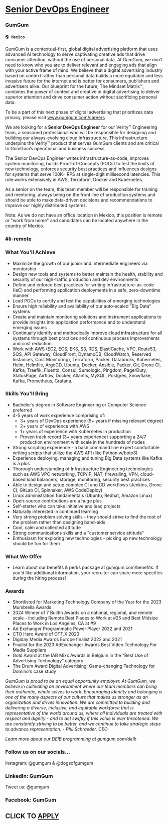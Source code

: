 # [Senior DevOps Engineer](https://www.remotewlb.com/apply/senior-devops-engineer-67394)  
### GumGum  
#### `🌎 Mexico`  

GumGum is a contextual-first, global digital advertising platform that uses advanced AI technology to serve captivating creative ads that drive consumer attention, without the use of personal data. At GumGum, we don’t need to know who you are to deliver relevant and engaging ads that align with your active frame of mind. We believe that a digital advertising industry based on context rather than personal data builds a more equitable and less invasive future for the internet and is better for consumers, publishers and advertisers alike. Our blueprint for the future, The Mindset Matrix™, combines the power of context and creative in digital advertising to deliver superior attention and drive consumer action without sacrificing personal data.

To be a part of this next phase of digital advertising that prioritizes data privacy, please visit www.gumgum.com/careers

We are looking for a **Senior DevOps Engineer** for our Verity™ Engineering team, a seasoned professional who will be responsible for designing and building our always-evolving cloud infrastructure. This infrastructure underpins the Verity™ product that serves GumGum clients and are critical to GumGum’s operational and business success.

The Senior DevOps Engineer writes infrastructure-as-code, improves system monitoring, builds Proof-of-Concepts (POCs) to test the limits of new technology, enforces security best practices and influences designs for systems that serve 100K+ RPS at single-digit millisecond latencies. This role works extensively in AWS, Terraform, Docker and Kubernetes.

As a senior on the team, this team member will be responsible for training and mentoring, always being on the front line of production systems and should be able to make data-driven decisions and recommendations to improve our highly distributed systems.

Note: As we do not have an office location in Mexico, this position is remote or "work from home" and candidates can be located anywhere in the country of Mexico.

### #li-remote

### What You'll Achieve

  * Maximize the growth of our junior and intermediate engineers via mentorship
  * Design new tools and systems to better maintain the health, stability and security of our high-traffic production and dev environments
  * Define and enforce best practices for writing infrastructure-as-code (IaC) and performing application deployments in a safe, zero-downtime manner
  * Lead POCs to certify and test the capabilities of emerging technologies
  * Ensure high reliability and availability of our auto-scaled "Big Data" systems
  * Create and maintain monitoring solutions and instrument applications to provide insights into application performance and to understand emerging issues
  * Continually identify and methodically improve cloud infrastructure for all systems through best practices and continuous process improvements and cost reduction
  * Work with AWS (EC2, ECS, EKS, S3, RDS, ElastiCache, VPC, Route53, SQS, API Gateway, CloudFront, DynamoDB, CloudWatch, Reserved Instances, Cost Monitoring), Terraform, Packer, Databricks, Kubernetes, Helm, Helmfile, ArgoCD, Ubuntu, Docker, Ansible, Packer, Git, Drone CI, Kafka, Traefik, Fluentd, Consul, Sumologic, Pingdom, PagerDuty, StatusPage, Airflow, Docker, Atlantis, MySQL, Postgres, Snowflake, Kafka, Prometheus, Grafana.

### Skills You'll Bring

  * Bachelor’s degree in Software Engineering or Computer Science preferred
  * 4-5 years of work experience comprising of:
    * 3+ years of DevOps experience (5+ years if missing relevant degree)
    * 2+ years of experience with AWS
    * 1+ years of experience with Kubernetes in production
    * Proven track record (3+ years experience) supporting a 24/7 production environment with scale in the hundreds of nodes
  * Strong scripting experience - a bash command line expert comfortable writing scripts that utilize the AWS API (like Python w/boto3)
  * Experience deploying, managing and tuning Big Data systems like Kafka is a plus
  * Thorough understanding of Infrastructure Engineering technologies such as AWS VPC networking, TCP/IP, NAT, firewalling, VPN, cloud-based load balancers, storage, monitoring, security best practices
  * Able to design and setup complex CI and CD workflows (Jenkins, Drone CI, GitLab CI, Spinnaker, AWS CodeDeploy)
  * Linux administration fundamentals (Ubuntu, Redhat, Amazon Linux)
  * Open-source contributions are a huge plus
  * Self-starter who can take initiative and lead projects
  * Naturally interested in continued learning
  * Very strong problem solving skills - they should strive to find the root of the problem rather than designing band-aids
  * Cool, calm and collected attitude
  * Strong communications skills and a "customer service attitude"
  * Enthusiasm for exploring new technologies - picking up new technology should be fun for them

### What We Offer  

  * Learn about our benefits & perks package at gumgum.com/benefits. If you'd like additional information, your recruiter can share more specifics during the hiring process!

### Awards

  * Shortlisted for Marketing Technology Company of the Year for the 2023 Mumbrella Awards
  * 2024 Winner of 7 BuiltIn Awards on a national, regional, and remote scale - including Remote Best Places to Work at #25 and Best Midsize Places to Work in Los Angeles, CA at #9
  * Ad Exchanger Programmatic Power Player 2022 and 2021
  * CTO Hero Award of OTT.X 2023
  * Digiday Media Awards Europe finalist 2022 and 2021
  * Finalist for the 2023 AdExchanger Awards Best Video Technology For Media Suppliers
  * Gold Award at the IAB Mixx Awards in Belgium in the “Best Use of Advertising Technology” category 
  * The Drum Award Digital Advertising: Game-changing Technology for Domino's case study

_GumGum is proud to be an equal opportunity employer. At GumGum, we believe in cultivating an environment where our team members can bring their authentic, whole selves to work. Encouraging identity and belonging is one of the many aspects of our culture that makes us stronger as an organization and drives innovation. We are committed to building and delivering a diverse, inclusive, and equitable workforce that is representative of the world around us, where all individuals are treated with respect and dignity - and to act swiftly if this value is ever threatened. We are constantly striving to be better, and we continue to take strategic steps to advance representation. - Phil Schraeder, CEO_

 _Learn more about our DEIB programming at gumgum.com/deib_

### Follow us on our socials...

Instagram: @gumgum & @dogsofgumgum

### LinkedIn: GumGum

Tweet us: @gumgum

### Facebook: GumGum

  
## CLICK TO [APPLY](https://www.remotewlb.com/apply/senior-devops-engineer-67394)

